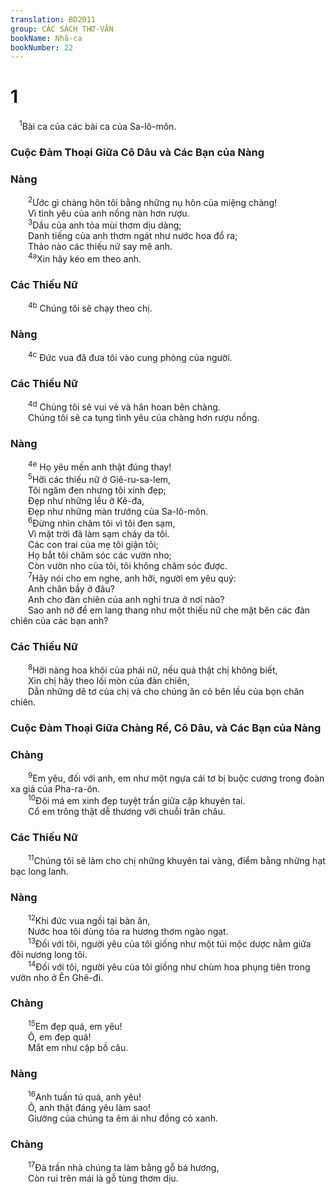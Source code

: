 ```yaml
---
translation: BD2011
group: CÁC SÁCH THƠ-VĂN
bookName: Nhã-ca 
bookNumber: 22
---
```


<div class="title"><h1>1</h1></div>
<span class="verse nha_1_1"> <sup>1</sup>Bài ca của các bài ca của Sa-lô-môn.<br/></span>
<div class="title"><h3>Cuộc Ðàm Thoại Giữa Cô Dâu và Các Bạn của Nàng</h3><h3>Nàng</h3></div>
<span class="verse nha_1_2">  <sup>2</sup>Ước gì chàng hôn tôi bằng những nụ hôn của miệng chàng!<br/>  Vì tình yêu của anh nồng nàn hơn rượu.<br/></span>
<span class="verse nha_1_3">  <sup>3</sup>Dầu của anh tỏa mùi thơm dịu dàng;<br/>  Danh tiếng của anh thơm ngát như nước hoa đổ ra;<br/>  Thảo nào các thiếu nữ say mê anh.<br/></span>
<span class="verse nha_1_4">  <sup>4a</sup>Xin hãy kéo em theo anh.<br/></span>
<div class="title"><h3>Các Thiếu Nữ</h3></div>
<span class="verse nha_1_4">  <sup>4b</sup> Chúng tôi sẽ chạy theo chị.<br/></span>
<div class="title"><h3>Nàng</h3></div>
<span class="verse nha_1_4">  <sup>4c</sup> Ðức vua đã đưa tôi vào cung phòng của người.<br/></span>
<div class="title"><h3>Các Thiếu Nữ</h3></div>
<span class="verse nha_1_4">  <sup>4d</sup> Chúng tôi sẽ vui vẻ và hân hoan bên chàng.<br/>  Chúng tôi sẽ ca tụng tình yêu của chàng hơn rượu nồng.<br/></span>
<div class="title"><h3>Nàng</h3></div>
<span class="verse nha_1_4">  <sup>4e</sup> Họ yêu mến anh thật đúng thay!<br/></span>
<span class="verse nha_1_5">  <sup>5</sup>Hỡi các thiếu nữ ở Giê-ru-sa-lem,<br/>  Tôi ngăm đen nhưng tôi xinh đẹp;<br/>  Ðẹp như những lều ở Kê-đa,<br/>  Ðẹp như những màn trướng của Sa-lô-môn.<br/></span>
<span class="verse nha_1_6">  <sup>6</sup>Ðừng nhìn chăm tôi vì tôi đen sạm,<br/>  Vì mặt trời đã làm sạm cháy da tôi.<br/>  Các con trai của mẹ tôi giận tôi;<br/>  Họ bắt tôi chăm sóc các vườn nho;<br/>  Còn vườn nho của tôi, tôi không chăm sóc được.<br/></span>
<span class="verse nha_1_7">  <sup>7</sup>Hãy nói cho em nghe, anh hỡi, người em yêu quý:<br/>  Anh chăn bầy ở đâu?<br/>  Anh cho đàn chiên của anh nghỉ trưa ở nơi nào?<br/>  Sao anh nỡ để em lang thang như một thiếu nữ che mặt bên các đàn chiên của các bạn anh?<br/></span>
<div class="title"><h3>Các Thiếu Nữ</h3></div>
<span class="verse nha_1_8">  <sup>8</sup>Hỡi nàng hoa khôi của phái nữ, nếu quả thật chị không biết,<br/>  Xin chị hãy theo lối mòn của đàn chiên,<br/>  Dẫn những dê tơ của chị và cho chúng ăn cỏ bên lều của bọn chăn chiên.<br/></span>
<div class="title"><h3>Cuộc Ðàm Thoại Giữa Chàng Rể, Cô Dâu, và Các Bạn của Nàng</h3><h3>Chàng</h3></div>
<span class="verse nha_1_9">  <sup>9</sup>Em yêu, đối với anh, em như một ngựa cái tơ bị buộc cương trong đoàn xa giá của Pha-ra-ôn.<br/></span>
<span class="verse nha_1_10">  <sup>10</sup>Ðôi má em xinh đẹp tuyệt trần giữa cặp khuyên tai.<br/>  Cổ em trông thật dễ thương với chuỗi trân châu.<br/></span>
<div class="title"><h3>Các Thiếu Nữ</h3></div>
<span class="verse nha_1_11">  <sup>11</sup>Chúng tôi sẽ làm cho chị những khuyên tai vàng, điểm bằng những hạt bạc long lanh.<br/></span>
<div class="title"><h3>Nàng</h3></div>
<span class="verse nha_1_12">  <sup>12</sup>Khi đức vua ngồi tại bàn ăn,<br/>  Nước hoa tôi dùng tỏa ra hương thơm ngào ngạt.<br/></span>
<span class="verse nha_1_13">  <sup>13</sup>Ðối với tôi, người yêu của tôi giống như một túi mộc dược nằm giữa đôi nương long tôi.<br/></span>
<span class="verse nha_1_14">  <sup>14</sup>Ðối với tôi, người yêu của tôi giống như chùm hoa phụng tiên trong vườn nho ở Ên Ghê-đi.<br/></span>
<div class="title"><h3>Chàng</h3></div>
<span class="verse nha_1_15">  <sup>15</sup>Em đẹp quá, em yêu! <br/>  Ô, em đẹp quá!<br/>  Mắt em như cặp bồ câu.<br/></span>
<div class="title"><h3>Nàng</h3></div>
<span class="verse nha_1_16">  <sup>16</sup>Anh tuấn tú quá, anh yêu! <br/>  Ô, anh thật đáng yêu làm sao!<br/>  Giường của chúng ta êm ái như đồng cỏ xanh.<br/></span>
<div class="title"><h3>Chàng</h3></div>
<span class="verse nha_1_17">  <sup>17</sup>Ðà trần nhà chúng ta làm bằng gỗ bá hương,<br/>  Còn rui trên mái là gỗ tùng thơm dịu.<br/></span>
